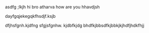 asdfg ;lkjh 
hi bro atharva how are you hhavdjsh

dayfgqjekegqkfhsdjf.ksjb

dfjhsfgnh.kjdfng
sfgjsfgnhw.
kjdbfkjdg
bhdfkjbbsdfkjbbkjkjhdfjhdkfhjj